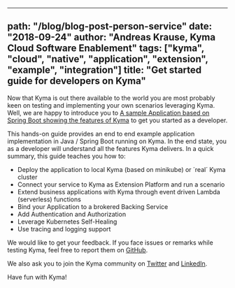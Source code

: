 
---
path: "/blog/blog-post-person-service"
date: "2018-09-24"
author: "Andreas Krause, Kyma Cloud Software Enablement"
tags: ["kyma", "cloud", "native", "application", "extension", "example", "integration"]
title: "Get started guide for developers on Kyma"
---

Now that Kyma is out there available to the world you are most probably keen on testing and implementing your own scenarios leveraging Kyma. Well, we are happy to introduce you to [A sample Application based on Spring Boot showing the features of Kyma](https://github.com/kyma-incubator/examples/tree/master/personservice) to get you started as a developer.

This hands-on guide provides an end to end example application implementation in Java / Spring Boot running on Kyma. In the end state, you as a developer will understand all the features Kyma delivers. In a quick summary, this guide teaches you how to:

- Deploy the application to local Kyma (based on minikube) or ´real´ Kyma cluster 
- Connect your service to Kyma as Extension Platform and run a scenario
- Extend business applications with Kyma through event driven Lambda (serverless) functions
- Bind your Application to a brokered Backing Service
- Add Authentication and Authorization
- Leverage Kubernetes Self-Healing
- Use tracing and logging support

We would like to get your feedback. If you face issues or remarks while testing Kyma, feel free to report them on [GitHub](https://github.com/kyma-incubator/examples).  

We also ask you to join the Kyma community on [Twitter](https://twitter.com/kymaproject) and [LinkedIn](https://www.linkedin.com/company/kyma-project/). 

Have fun with Kyma! 
